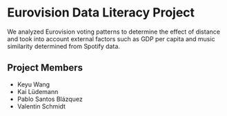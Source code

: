 # Eurovision Data Literacy Project

We analyzed Eurovision voting patterns to determine the effect of distance and took into account external factors such as GDP per capita and music similarity determined from Spotify data.

## Project Members
 - Keyu Wang
 - Kai Lüdemann
 - Pablo Santos Blázquez
 - Valentin Schmidt
